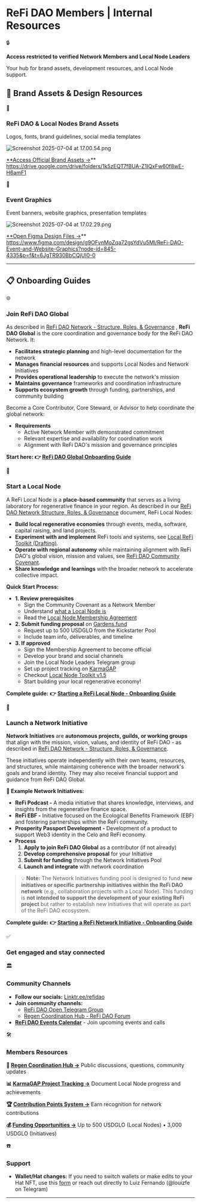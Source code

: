 # ReFi DAO Members | Internal Resources

<aside>
🔒

**Access restricted to verified Network Members and Local Node Leaders**

Your hub for brand assets, development resources, and Local Node support.

</aside>

## 🎨 Brand Assets & Design Resources

<aside>
📁

### **ReFi DAO & Local Nodes Brand Assets**

Logos, fonts, brand guidelines, social media templates

![Screenshot 2025-07-04 at 17.00.54.png](ReFi%20DAO%20Members%20Internal%20Resources/Screenshot_2025-07-04_at_17.00.54.png)

[**Access Official Brand Assets →](https://drive.google.com/drive/folders/1k5zEQT7fBUA-Z1IQxFw60f8wE-H6amF1)** https://drive.google.com/drive/folders/1k5zEQT7fBUA-Z1IQxFw60f8wE-H6amF1

</aside>

<aside>
🎪

### **Event Graphics**

Event banners, website graphics, presentation templates

![Screenshot 2025-07-04 at 17.02.29.png](ReFi%20DAO%20Members%20Internal%20Resources/Screenshot_2025-07-04_at_17.02.29.png)

[**Open Figma Design Files →](https://www.figma.com/design/g9OFvnMoZqa72gsYdVu5Ml/ReFi-DAO-Event-and-Website-Graphics?node-id=845-4335&p=f&t=8IyFGqqHqQlVMMoC-0)** https://www.figma.com/design/g9OFvnMoZqa72gsYdVu5Ml/ReFi-DAO-Event-and-Website-Graphics?node-id=845-4335&p=f&t=6JgTR930BbCQjUI0-0

</aside>

---

## 📋 Onboarding Guides

<aside>
🌐

### **Join ReFi DAO Global**

As described in [ReFi DAO Network - Structure, Roles, & Governance](ReFi%20DAO%20Network%20-%20Structure,%20Roles,%20&%20Governance%202062e7251f2f80219df3d996d1a95ea1.md) , **ReFi DAO Global** is the core coordination and governance body for the ReFi DAO Network. It:

- **Facilitates strategic planning** and high-level documentation for the network
- **Manages financial resources** and supports Local Nodes and Network Initiatives
- **Provides operational leadership** to execute the network's mission
- **Maintains governance** frameworks and coordination infrastructure
- **Supports ecosystem growth** through funding, partnerships, and community building

Become a Core Contributor, Core Steward, or Advisor to help coordinate the global network:

- **Requirements**
    - Active Network Member with demonstrated commitment
    - Relevant expertise and availability for coordination work
    - Alignment with ReFi DAO's mission and governance principles

**Start here: 👉 [ReFi DAO Global Onboarding Guide](ReFi%20DAO%20Global%20Onboarding%20Guide%202032e7251f2f805c9a75d3717e0c7488.md)** 

</aside>

<aside>
📍

### **Start a Local Node**

A ReFi Local Node is a **place-based community** that serves as a living laboratory for regenerative finance in your region. As described in our [ReFi DAO Network Structure, Roles, & Governance](ReFi%20DAO%20Network%20-%20Structure,%20Roles,%20&%20Governance%202062e7251f2f80219df3d996d1a95ea1.md) document, ReFi Local Nodes:

- **Build local regenerative economies** through events, media, software, capital raising, and land projects.
- **Experiment with and implement** ReFi tools and systems, see [Local ReFi Toolkit (Drafting)](https://www.notion.so/Local-ReFi-Toolkit-Drafting-1ba2e7251f2f808d95b9f6d9f21cf77c?pvs=21).
- **Operate with regional autonomy** while maintaining alignment with ReFi DAO's global vision, mission and values, see [ReFi DAO Community Covenant](https://www.notion.so/199bf304370a80babdb1cc3e0a6670ce?pvs=21).
- **Share knowledge and learnings** with the broader network to accelerate collective impact.

**Quick Start Process:**

- **1. Review prerequisites**
    - Sign the Community Covenant as a Network Member
    - Understand [what a Local Node is](https://www.notion.so/6c829adc3cfc4a0388efc5238bac15d2?pvs=21)
    - Read the [Local Node Membership Agreement](https://www.notion.so/201bf304370a8038a898e7ba76319fc1?pvs=21)
- **2. Submit funding proposal** on [Gardens.fund](https://gardens.fund/)
    - Request up to 500 USDGLO from the Kickstarter Pool
    - Include team info, deliverables, and timeline
- **3. If approved**
    - Sign the Membership Agreement to become official
    - Develop your brand and social channels
    - Join the Local Node Leaders Telegram group
    - Set up project tracking on [KarmaGAP](https://gap.karmahq.xyz/)
    - Checkout [Local Node Toolkit v1.5](https://www.notion.so/Local-Node-Toolkit-v1-5-2252e7251f2f8067bdaec75fea036d3c?pvs=21)
    - Start building your local regenerative economy!

**Complete guide:** **👉 [Starting a ReFi Local Node - Onboarding Guide](Starting%20a%20ReFi%20Local%20Node%20-%20Onboarding%20Guide%202032e7251f2f80d08a56fa2e65109a93.md)** 

</aside>

<aside>
🌿

### **Launch a Network Initiative**

**Network Initiatives** are **autonomous projects, guilds, or working groups** that align with the mission, vision, values, and identity of ReFi DAO - as described in [ReFi DAO Network - Structure, Roles, & Governance](ReFi%20DAO%20Network%20-%20Structure,%20Roles,%20&%20Governance%202062e7251f2f80219df3d996d1a95ea1.md).

These initiatives operate independently with their own teams, resources, and structures, while maintaining coherence with the broader network's goals and brand identity. They may also receive financial support and guidance from ReFi DAO Global. 

**🌟 Example Network Initiatives:**

- **ReFi Podcast -** A media initiative that shares knowledge, interviews, and insights from the regenerative finance space.
- **ReFi EBF -** Initiative focused on the Ecological Benefits Framework (EBF) and fostering partnerships within the ReFi community.
- **Prosperity Passport Development -** Development of a product to support Web3 identity in the Celo and ReFi economy.
- **Process**
    1. **Apply to join ReFi DAO Global** as a contributor (if not already)
    2. **Develop comprehensive proposal** for your Initiative
    3. **Submit for funding** through the Network Initiatives Pool
    4. **Launch and integrate** with network coordination

> 💡 **Note:** The Network Initiatives funding pool is designed to fund **new initiatives or specific partnership initiatives within the ReFi DAO network** (e.g., collaboration projects with a Local Node). This funding is **not intended to support the development of your existing ReFi project** but rather to establish new initiatives that will operate as part of the ReFi DAO ecosystem.
> 

**Complete guide:** **👉 [Starting a ReFi Network Initiative - Onboarding Guide](Starting%20a%20ReFi%20Network%20Initiative%20-%20Onboarding%20Gu%202062e7251f2f8049abb0c3a2599d98cd.md)** 

</aside>

<aside>
✅

### Get engaged and stay connected

<aside>
🏛️

### **Community Channels**

- **Follow our socials:** [Linktr.ee/refidao](https://linktr.ee/refidao)
- **Join community channels:**
    - [ReFi DAO Open Telegram Group](https://t.me/+UogSLqbkwIphNjM0)
    - [Regen Coordination Hub - ReFi DAO Forum](https://hub.regencoordination.xyz/c/refi-dao/21/none)
- [**ReFi DAO Events Calendar**](https://lu.ma/user/usr-H16hNq7qfyf0j8T) - Join upcoming events and calls
</aside>

<aside>
🛠

### **Members Resources**

**💬 [Regen Coordination Hub →](https://hub.regencoordination.xyz/c/refi-dao/21/none)** Public discussions, questions, community updates

**📊 [KarmaGAP Project Tracking →](https://gap.karmahq.xyz/community/refidao)** Document Local Node progress and achievements

**🏆 [Contribution Points System →](ReFi%20DAO%20Reputation%20-%20Contribution%20Points%20Document%202082e7251f2f80a9be95f674baa25646.md)** Earn recognition for network contributions

**💰 [Funding Opportunities →](ReFi%20DAO%20Community%20Garden%202082e7251f2f80778e47d12b39178132.md)** Up to 500 USDGLO (Local Nodes) • 3,000 USDGLO (Initiatives)

</aside>

<aside>
☎️

### Support

- **Wallet/Hat changes:** If you need to switch wallets or make edits to your Hat NFT, use this [form](https://tally.so/r/mZZR0B) or reach out directly to Luiz Fernando (@louizfe on Telegram)
</aside>

</aside>

---